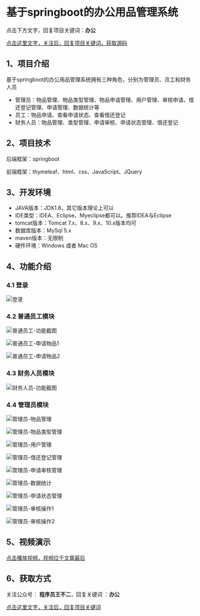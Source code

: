 # 基于springboot的办公用品管理系统

点击下方文字，回复项目关键词：**办公**

[点击这里文字，关注后，回复项目关键词，获取源码](https://picture-sharing-link-1256969109.cos.ap-nanjing.myqcloud.com/attentionMode/officialAccount.png)

## 1、项目介绍

基于springboot的办公用品管理系统拥有三种角色，分别为管理员、员工和财务人员

- 管理员：物品管理、物品类型管理、物品申请管理、用户管理、审核申请、借还登记管理、申请管理、数据统计等
- 员工：物品申请、查看申请状态、查看借还登记
- 财务人员：物品管理、类型管理、申请审核、申请状态管理、借还登记


## 2、项目技术

后端框架：springboot

前端框架：thymeleaf、html、css、JavaScript、JQuery

## 3、开发环境

- JAVA版本：JDK1.8，其它版本理论上可以
- IDE类型：IDEA、Eclipse、Myeclipse都可以。推荐IDEA与Eclipse
- tomcat版本：Tomcat 7.x、8.x、9.x、10.x版本均可
- 数据库版本：MySql 5.x
- maven版本：无限制
- 硬件环境：Windows 或者 Mac OS


## 4、功能介绍

### 4.1 登录

![登录](https://project-images-1256969109.cos.ap-chongqing.myqcloud.com/Typora-Images/202206162337817.jpg)

### 4.2 普通员工模块

![普通员工-功能截图](https://project-images-1256969109.cos.ap-chongqing.myqcloud.com/Typora-Images/202206162337379.jpg)

![普通员工-申请物品1](https://project-images-1256969109.cos.ap-chongqing.myqcloud.com/Typora-Images/202206162337592.jpg)

![普通员工-申请物品2](https://project-images-1256969109.cos.ap-chongqing.myqcloud.com/Typora-Images/202206162337912.jpg)

### 4.3 财务人员模块

![财务人员-功能截图](https://project-images-1256969109.cos.ap-chongqing.myqcloud.com/Typora-Images/202206162337118.jpg)

### 4.4 管理员模块

![管理员-物品管理](https://project-images-1256969109.cos.ap-chongqing.myqcloud.com/Typora-Images/202206162337766.jpg)

![管理员-物品类型管理](https://project-images-1256969109.cos.ap-chongqing.myqcloud.com/Typora-Images/202206162337898.jpg)

![管理员-用户管理](https://project-images-1256969109.cos.ap-chongqing.myqcloud.com/Typora-Images/202206162337744.jpg)

![管理员-借还登记管理](https://project-images-1256969109.cos.ap-chongqing.myqcloud.com/Typora-Images/202206162337665.jpg)

![管理员-申请审核管理](https://project-images-1256969109.cos.ap-chongqing.myqcloud.com/Typora-Images/202206162337965.jpg)

![管理员-数据统计](https://project-images-1256969109.cos.ap-chongqing.myqcloud.com/Typora-Images/202206162337111.jpg)



![管理员-申请状态管理](https://project-images-1256969109.cos.ap-chongqing.myqcloud.com/Typora-Images/202206162338879.jpeg)

![管理员-审核操作1](https://project-images-1256969109.cos.ap-chongqing.myqcloud.com/Typora-Images/202206162338516.jpg)

![管理员-审核操作2](https://project-images-1256969109.cos.ap-chongqing.myqcloud.com/Typora-Images/202206162337726.jpg)

## 5、视频演示

[点击播放视频，视频位于文章最后](输入链接)

## 6、获取方式

关注公众号： **程序员王不二**，回复关键词 ：**办公**



[点击这里文字，关注后，回复项目关键词](https://picture-sharing-link-1256969109.cos.ap-nanjing.myqcloud.com/attentionMode/officialAccount.png)

